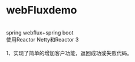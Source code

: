 # webFluxdemo
<br />
spring webflux+spring boot
<br />
使用Reactor Netty和Reactor 3
<br /><br />
1、实现了简单的增加客户功能，返回成功或失败代码。
